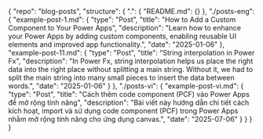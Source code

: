 {
  "repo": "blog-posts",
  "structure": {
    ".": {
      "README.md": {}
    },
    "./posts-eng": {
      "example-post-1.md": {
        "type": "Post",
        "title": "How to Add a Custom Component to Your Power Apps",
        "description": "Learn how to enhance your Power Apps by adding custom components, enabling reusable UI elements and improved app functionality.",
        "date": "2025-01-06"
      },
      "example-post-11.md": {
        "type": "Post",
        "title": "String interpolation in Power Fx",
        "description": "In Power Fx, string interpolation helps us place the right data into the right place without splitting a main string. Without it, we had to split the main string into many small pieces to insert the data between words.",
        "date": "2025-01-06"
      }
    },
    "./posts-vi": {
      "example-post-vi.md": {
        "type": "Post",
        "title": "Cách thêm code component (PCF) vào Power Apps để mở rộng tính năng",
        "description": "Bài viết này hướng dẫn chi tiết cách kích hoạt, import và sử dụng code component (PCF) trong Power Apps nhằm mở rộng tính năng cho ứng dụng canvas.",
        "date": "2025-07-06"
      }
    }
  }
}
